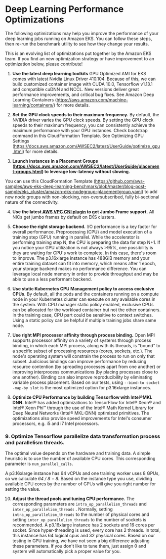 # Deep Learning Performance Optimizations

The following optimizations may help you improve the performance of your deep learning jobs running on Amazon EKS. You can follow these steps, then re-run the benchmark utility to see how they change your results.

This is an evolving list of optimizations put together by the Amazon EKS team. If you find an new optimization strategy or have improvement to an optimization below, please contribute!

1. **Use the latest deep learning toolkits**
GPU Optimized AMI for EKS comes with latest Nvidia Linux Driver 410.104. Because of this, we can build customized container image with CUDA 10.0, Tensorflow v1.13.1 and compatible cuDNN and NCCL. New versions deliver great performance improvements, and critical bug fixes. See Amazon Deep Learning Containers (https://aws.amazon.com/machine-learning/containers/) for more details.

2. **Set the GPU clock speeds to their maximum frequency.**
By default, the NVIDIA driver varies the GPU clock speeds. By setting the GPU clock speeds to their maximum frequency, you can consistently achieve the maximum performance with your GPU instances. Check bootstrap command in this CloudFormation Template. See Optimizing GPU Settings (https://docs.aws.amazon.com/AWSEC2/latest/UserGuide/optimize_gpu.html) for more details.

3. **Launch instances in a Placement Groups (https://docs.aws.amazon.com/AWSEC2/latest/UserGuide/placement-groups.html) to leverage low-latency without slowing.**

You can use this CloudFormation Template (https://github.com/aws-samples/aws-eks-deep-learning-benchmark/blob/master/blog-post-sample/eks_cluster/amazon-eks-nodegroup-placementgroup.yaml) to add new node groups with non-blocking, non-oversubscribed, fully bi-sectional nature of the connectivity.

4. **Use the latest [AWS VPC CNI plugin](https://github.com/aws/amazon-vpc-cni-k8s) to get Jumbo Frame support.**
All NICs get jumbo frames by default on EKS clusters.

5. **Choose the right storage backend.**
I/O performance is a key factor for overall performance. Preprocessing (CPU) and model execution of a training step (GPU) running in parallel. While the accelerator is performing training step N, the CPU is preparing the data for step N+1. If you notice your GPU utilization is not always >95%, one possibility is they are waiting for CPU's work to complete. In this case, there's room to improve. The p3.16xlarge instance has 488GiB memory and your entire training dataset can fit into memory, which means after 1 epoch, your storage backend makes no performance difference. You can leverage local node memory in order to provide throughput and may be able to use a less performant backend.

6. **Use static Kubernetes CPU Management policy to access exclusive CPUs.**
By default, all the pods and the containers running on a compute node in your Kubernetes cluster can execute on any available cores in the system. With CPU manager static policy enabled, exclusive CPUs can be allocated for the workload container but not the other containers. In the training case, CPU part could be sensitive to context switches. Using a static policy can be helpful if multiple training jobs share same node.

7. **Use right MPI processor affinity through process binding.**
Open MPI supports processor affinity on a variety of systems through process binding, in which each MPI process, along with its threads, is "bound" to a specific subset of processing resources (cores, sockets, etc.). The node's operating system will constrain the process to run on only that subset. Judicious bindings can improve performance by reducing resource contention (by spreading processes apart from one another) or improving interprocess communications (by placing processes close to one another). Binding can also improve reproducibility by eliminating variable process placement. Based on our tests, using `--bind-to socket -map-by slot` is the most optimized option for p3.16xlarge instances.

8. **Optimize CPU Performance by building Tensorflow with Intel®MKL DNN.**
Intel® has added optimizations to TensorFlow for Intel® Xeon® and Intel® Xeon Phi™ through the use of the Intel® Math Kernel Library for Deep Neural Networks (Intel® MKL-DNN) optimized primitives. The optimizations also provide speed improvements for Intel's consumer processors, e.g. i5 and i7 Intel processors.

### 9\. Optimize Tensorflow parallelize data transformation process and parallelism threads.
The optimal value depends on the hardware and training data. A simple heuristic is to use the number of available CPU cores. This corresponding parameter is `num_parallel_calls`.

A p3.16xlarge instance has 64 vCPUs and one training worker uses 8 GPUs, so we calculate *64 / 8 = 8*. Based on the instance type you use, dividing available CPU cores by the number of GPUs will give you right number for setting the value.

10. **Adjust the thread pools and tuning CPU performance.**
The corresponding parameters are `intra_op_parallelism_threads` and  `inter_op_parallelism_threads` . Normally, setting `intra_op_parallelism_threads` to the number of physical cores and setting `inter_op_parallelism_threads` to the number of sockets is recommended. A p3.16xlarge instance has 2 sockets and 16 cores per socket. Since hyper-threading is used, every core has 2 threads. In total, this instance has 64 logical cpus and 32 physical cores. Based on our testing in GPU training, we have not seen a big difference adjusting these parameters. If you don't like to tune them, just assign 0 and system will automatically pick a proper value for you.
